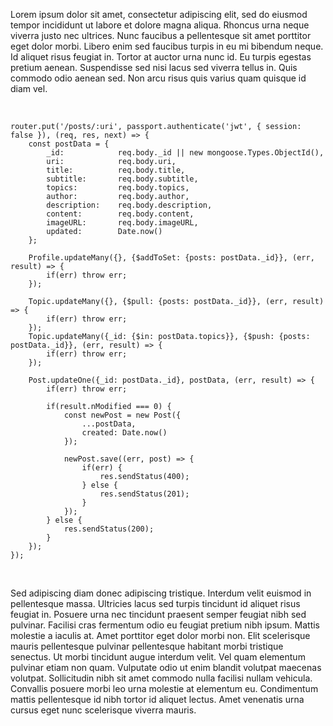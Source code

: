 Lorem ipsum dolor sit amet, consectetur adipiscing elit, sed do eiusmod tempor incididunt ut labore et dolore magna aliqua. Rhoncus urna neque viverra justo nec ultrices. Nunc faucibus a pellentesque sit amet porttitor eget dolor morbi. Libero enim sed faucibus turpis in eu mi bibendum neque. Id aliquet risus feugiat in. Tortor at auctor urna nunc id. Eu turpis egestas pretium aenean. Suspendisse sed nisi lacus sed viverra tellus in. Quis commodo odio aenean sed. Non arcu risus quis varius quam quisque id diam vel.

<br>

```
router.put('/posts/:uri', passport.authenticate('jwt', { session: false }), (req, res, next) => {
    const postData = {
        _id:            req.body._id || new mongoose.Types.ObjectId(),
        uri:            req.body.uri,
        title:          req.body.title, 
        subtitle:       req.body.subtitle,
        topics:         req.body.topics,
        author:         req.body.author,
        description:    req.body.description,
        content:        req.body.content,
        imageURL:       req.body.imageURL,
        updated:        Date.now()
    };

    Profile.updateMany({}, {$addToSet: {posts: postData._id}}, (err, result) => {
        if(err) throw err;
    });

    Topic.updateMany({}, {$pull: {posts: postData._id}}, (err, result) => {
        if(err) throw err;
    });
    Topic.updateMany({_id: {$in: postData.topics}}, {$push: {posts: postData._id}}, (err, result) => {
        if(err) throw err;
    });

    Post.updateOne({_id: postData._id}, postData, (err, result) => {
        if(err) throw err;

        if(result.nModified === 0) {
            const newPost = new Post({
                ...postData,
                created: Date.now()
            });

            newPost.save((err, post) => {
                if(err) {
                    res.sendStatus(400);
                } else {    
                    res.sendStatus(201);
                }
            });
        } else {
            res.sendStatus(200);
        }
    });
});
```

<br>

Sed adipiscing diam donec adipiscing tristique. Interdum velit euismod in pellentesque massa. Ultricies lacus sed turpis tincidunt id aliquet risus feugiat in. Posuere urna nec tincidunt praesent semper feugiat nibh sed pulvinar. Facilisi cras fermentum odio eu feugiat pretium nibh ipsum. Mattis molestie a iaculis at. Amet porttitor eget dolor morbi non. Elit scelerisque mauris pellentesque pulvinar pellentesque habitant morbi tristique senectus. Ut morbi tincidunt augue interdum velit. Vel quam elementum pulvinar etiam non quam. Vulputate odio ut enim blandit volutpat maecenas volutpat. Sollicitudin nibh sit amet commodo nulla facilisi nullam vehicula. Convallis posuere morbi leo urna molestie at elementum eu. Condimentum mattis pellentesque id nibh tortor id aliquet lectus. Amet venenatis urna cursus eget nunc scelerisque viverra mauris.